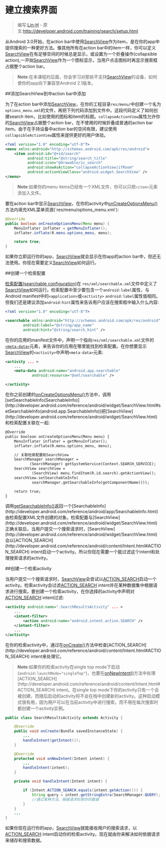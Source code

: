 # 建立搜索界面

> 编写:[Lin-H](https://github.com/Lin-H) - 原文:<http://developer.android.com/training/search/setup.html>

从Android 3.0开始，在action bar中使用[SearchView](http://developer.android.com/reference/android/widget/SearchView.html)作为item，是在你的app中提供搜索的一种更好方法。像其他所有在action bar中的item一样，你可以定义[SearchView](http://developer.android.com/reference/android/widget/SearchView.html)在有足够空间的时候总是显示，或设置为一个折叠操作(collapsible action),一开始[SearchView](http://developer.android.com/reference/android/widget/SearchView.html)作为一个图标显示，当用户点击图标时再显示搜索框占据整个action bar。

>**Note**:在本课程的后面，你会学习对那些不支持[SearchView](http://developer.android.com/reference/android/widget/SearchView.html)的设备，如何使你的app向下兼容至Android 2.1版本。

##添加SearchView到中action bar中添加

为了在action bar中添加[SearchView](http://developer.android.com/reference/android/widget/SearchView.html)，在你的工程目录`res/menu/`中创建一个名为`options_menu.xml`的文件，再把下列代码添加到文件中。这段代码定义了如何创建search item，比如使用的图标和item的标题。`collapseActionView`属性允许你的[SearchView](http://developer.android.com/reference/android/widget/SearchView.html)占据整个action bar，在不使用的时候折叠成普通的action bar item。由于在手持设备中action bar的空间有限，建议使用`collapsibleActionView`属性来提供更好的用户体验。

```xml
<?xml version="1.0" encoding="utf-8"?>
<menu xmlns:android="http://schemas.android.com/apk/res/android">
    <item android:id="@+id/search"
          android:title="@string/search_title"
          android:icon="@drawable/ic_search"
          android:showAsAction="collapseActionView|ifRoom"
          android:actionViewClass="android.widget.SearchView" />
</menu>
```

>**Note**:如果你的menu items已经有一个XML文件，你可以只把`<item>`元素添加入文件。

要在action bar中显示[SearchView](http://developer.android.com/reference/android/widget/SearchView.html)，在你的activity中[onCreateOptionsMenu()](http://developer.android.com/reference/android/app/Activity.html#onCreateOptionsMenu(android.view.Menu))方法内填充XML菜单资源(`res/menu/options_menu.xml`):

```java
@Override
public boolean onCreateOptionsMenu(Menu menu) {
    MenuInflater inflater = getMenuInflater();
    inflater.inflate(R.menu.options_menu, menu);

    return true;
}
```

如果你立即运行你的app，[SearchView](http://developer.android.com/reference/android/widget/SearchView.html)就会显示在你app的action bar中，但还无法使用。你现在需要定义[SearchView](http://developer.android.com/reference/android/widget/SearchView.html)如何运行。

##创建一个检索配置

[检索配置(searchable configuration)](http://developer.android.com/guide/topics/search/searchable-config.html)在 `res/xml/searchable.xml`文件中定义了[SearchView](http://developer.android.com/reference/android/widget/SearchView.html)如何运行。检索配置中至少要包含一个`android:label`属性，与Android manifest中的`<application>`或`<activity>` `android:label`属性值相同。但我们还是建议添加`android:hint`属性来告诉用户应该在搜索框中输入什么内容:

```xml
<?xml version="1.0" encoding="utf-8"?>

<searchable xmlns:android="http://schemas.android.com/apk/res/android"
        android:label="@string/app_name"
        android:hint="@string/search_hint" />
```

在你的应用的manifest文件中，声明一个指向`res/xml/searchable.xml`文件的[`<meta-data>`](http://developer.android.com/guide/topics/manifest/meta-data-element.html)元素，来告诉你的应用在哪里能找到检索配置。在你想要显示[SearchView](http://developer.android.com/reference/android/widget/SearchView.html)的`<activity>`中声明`<meta-data>`元素:

```xml
<activity ... >
    ...
    <meta-data android:name="android.app.searchable"
            android:resource="@xml/searchable" />

</activity>
```

在你之前创建的[onCreateOptionsMenu()](http://developer.android.com/reference/android/app/Activity.html#onCreateOptionsMenu(android.view.Menu))方法中，调用[setSearchableInfo(SearchableInfo)](http://developer.android.com/reference/android/widget/SearchView.html#setSearchableInfo(android.app.SearchableInfo))把[SearchView](http://developer.android.com/reference/android/widget/SearchView.html)和检索配置关联在一起:

```xml
@Override
public boolean onCreateOptionsMenu(Menu menu) {
    MenuInflater inflater = getMenuInflater();
    inflater.inflate(R.menu.options_menu, menu);

    // 关联检索配置和SearchView
    SearchManager searchManager =
           (SearchManager) getSystemService(Context.SEARCH_SERVICE);
    SearchView searchView =
            (SearchView) menu.findItem(R.id.search).getActionView();
    searchView.setSearchableInfo(
            searchManager.getSearchableInfo(getComponentName()));

    return true;
}
```

调用[getSearchableInfo()](http://developer.android.com/reference/android/app/SearchManager.html#getSearchableInfo(android.content.ComponentName))返回一个[SearchableInfo](http://developer.android.com/reference/android/app/SearchableInfo.html)由检索配置XML文件创建的对象。检索配置与[SearchView](http://developer.android.com/reference/android/widget/SearchView.html)正确关联后，当用户提交一个搜索请求时，[SearchView](http://developer.android.com/reference/android/widget/SearchView.html)会以[ACTION_SEARCH](http://developer.android.com/reference/android/content/Intent.html#ACTION_SEARCH) intent启动一个activity。所以你现在需要一个能过滤这个intent和处理搜索请求的activity。

##创建一个检索activity

当用户提交一个搜索请求时，[SearchView](http://developer.android.com/reference/android/widget/SearchView.html)会尝试以[ACTION_SEARCH](http://developer.android.com/reference/android/content/Intent.html#ACTION_SEARCH)启动一个activity。检索activity会过滤[ACTION_SEARCH](http://developer.android.com/reference/android/content/Intent.html#ACTION_SEARCH) intent并在某种数据集中根据请求进行搜索。要创建一个检索activity，在你选择的activity中声明对[ACTION_SEARCH](http://developer.android.com/reference/android/content/Intent.html#ACTION_SEARCH) intent过滤:

```xml
<activity android:name=".SearchResultsActivity" ... >
    ...
    <intent-filter>
        <action android:name="android.intent.action.SEARCH" />
    </intent-filter>
    ...
</activity>
```

在你的检索activity中，通过在[onCreate()](http://developer.android.com/reference/android/app/Activity.html#onCreate(android.os.Bundle))方法中检查[ACTION_SEARCH](http://developer.android.com/reference/android/content/Intent.html#ACTION_SEARCH) intent来处理它。

>**Note**:如果你的检索activity在single top mode下启动(`android:launchMode="singleTop"`)，也要在[onNewIntent()](http://developer.android.com/reference/android/app/Activity.html#onNewIntent(android.content.Intent))方法中处理[ACTION_SEARCH](http://developer.android.com/reference/android/content/Intent.html#ACTION_SEARCH) intent。在single top mode下你的activity只有一个会被创建，而随后启动的activity将不会在栈中创建新的activity。这种启动模式很有用，因为用户可以在当前activity中进行搜索，而不用在每次搜索时都创建一个activity实例。

```java
public class SearchResultsActivity extends Activity {

    @Override
    public void onCreate(Bundle savedInstanceState) {
        ...
        handleIntent(getIntent());
    }

    @Override
    protected void onNewIntent(Intent intent) {
        ...
        handleIntent(intent);
    }

    private void handleIntent(Intent intent) {

        if (Intent.ACTION_SEARCH.equals(intent.getAction())) {
            String query = intent.getStringExtra(SearchManager.QUERY);
            //通过某种方法，根据请求检索你的数据
        }
    }
    ...
}
```

如果你现在运行你的app，[SearchView](http://developer.android.com/reference/android/widget/SearchView.html)就能接收用户的搜索请求，以[ACTION_SEARCH](http://developer.android.com/reference/android/content/Intent.html#ACTION_SEARCH) intent启动你的检索activity。现在就由你来解决如何依据请求来储存和搜索数据。
